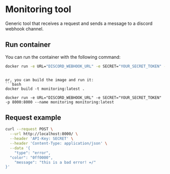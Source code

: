 # Monitoring tool

Generic tool that receives a request and sends a message to a discord webhook channel.

## Run container


You can run the container with the following command:

```bash
docker run -e URL="DISCORD_WEBHOOK_URL" -e SECRET="YOUR_SECRET_TOKEN" -p 8000:8000 --name monitoring en3sis/monitoring:latest
```
```

or, you can build the image and run it:
```bash
docker build -t monitoring:latest .

docker run -e URL="DISCORD_WEBHOOK_URL" -e SECRET="YOUR_SECRET_TOKEN" -p 8000:8000 --name monitoring monitoring:latest
```

## Request example

```bash
curl --request POST \
  --url http://localhost:8000/ \
  --header 'API-Key: SECRET' \
  --header 'Content-Type: application/json' \
  --data '{
	"type": "error",
  "color": "0ff0000",
	"message": "this is a bad error! =/"
}'
```
